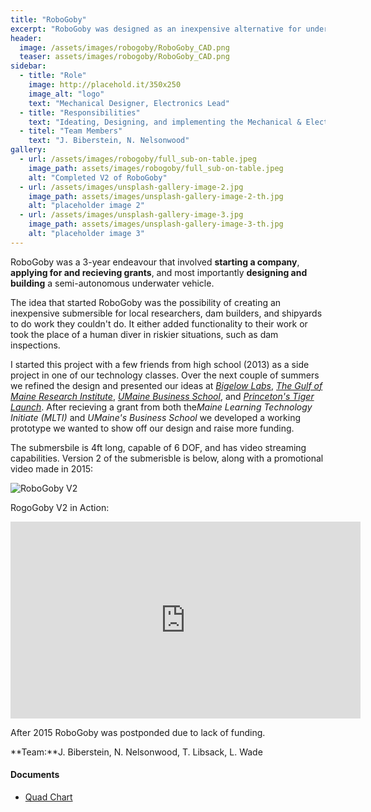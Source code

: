 ```yaml
---
title: "RoboGoby"
excerpt: "RoboGoby was designed as an inexpensive alternative for underwater researchers, dam builders, and boat yards to get a better understanding of what the world looks like underwater."
header:
  image: /assets/images/robogoby/RoboGoby_CAD.png
  teaser: assets/images/robogoby/RoboGoby_CAD.png
sidebar:
  - title: "Role"
    image: http://placehold.it/350x250
    image_alt: "logo"
    text: "Mechanical Designer, Electronics Lead"
  - title: "Responsibilities"
    text: "Ideating, Designing, and implementing the Mechanical & Electrical design of the submiersible"
  - titel: "Team Members"
    text: "J. Biberstein, N. Nelsonwood"
gallery:
  - url: /assets/images/robogoby/full_sub-on-table.jpeg
    image_path: assets/images/robogoby/full_sub-on-table.jpeg
    alt: "Completed V2 of RoboGoby"
  - url: /assets/images/unsplash-gallery-image-2.jpg
    image_path: assets/images/unsplash-gallery-image-2-th.jpg
    alt: "placeholder image 2"
  - url: /assets/images/unsplash-gallery-image-3.jpg
    image_path: assets/images/unsplash-gallery-image-3-th.jpg
    alt: "placeholder image 3"
---
```


RoboGoby was a 3-year endeavour that involved **starting a company**, **applying for and recieving grants**, and most importantly **designing and building** a semi-autonomous underwater vehicle. 

The idea that started RoboGoby was the possibility of creating an inexpensive submersible for local researchers, dam builders, and shipyards to do work they couldn't do. It either added functionality to their work or took the place of a human diver in riskier situations, such as dam inspections.

I started this project with a few friends from high school (2013) as a side project in one of our technology classes. Over the next couple of summers we refined the design and presented our ideas at *[Bigelow Labs](https://www.bigelow.org/)*, *[The Gulf of Maine Research Institute](https://www.gmri.org/)*, *[UMaine Business School](https://umaine.edu/business/https://umaine.edu/business/)*, and *[Princeton's Tiger Launch](https://www.tigerlaunch.com/)*. After recieving a grant from both the*Maine Learning Technology Initiate (MLTI)* and *UMaine's Business School* we developed a working prototype we wanted to show off our design and raise more funding. 

The submersbile is 4ft long, capable of 6 DOF, and has video streaming capabilities. Version 2 of the submerisble is below, along with a promotional video made in 2015:

![RoboGoby V2]({{site.baseurl}}/images/robogoby/full_sub-on-table.jpeg "Underwater Submersible")

RogoGoby V2 in Action:

<iframe width="560" height="315" src="https://www.youtube.com/embed/RPjHNe_aOmc" frameborder="0" allow="accelerometer; autoplay; encrypted-media; gyroscope; picture-in-picture" allowfullscreen></iframe>

After 2015 RoboGoby was postponded due to lack of funding.

**Team:**J. Biberstein, N. Nelsonwood, T. Libsack, L. Wade

#### Documents
+ [Quad Chart](http://www.travislibsack.com/pdfs/RoboGoby-Quad_Chart.pdf)<br>